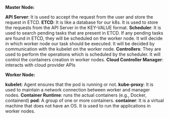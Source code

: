 **Master Node:**

**API Server**: It is used to accept the request from the user and store the request in ETCD.
**ETCD**: It is like a database for our k8s. It is used to store the requests from the API Server in
the KEY-VALUE format.
**Scheduler**: It is used to search pending tasks that are present in ETCD. If any pending
tasks are found in ETCD, they will be scheduled on the worker node. It will decide in which worker node
our task should be executed. It will be decided by communication with the kubelet on the worker
node.
**Controllers**: They are used to perform the operations which is scheduled by the scheduler. It
will control the containers creation in worker nodes.
**Cloud Controller Manager**: interacts with cloud provider APIs

**Worker Node:**

**kubelet**: Agent ensures that the pod is running or not.
**kube-proxy**: It is used to maintain a network connection between worker and manager
nodes.
**Container Runtime**: runs the actual containers (e.g., Docker, containerd)
**pod**: A group of one or more containers.
**container**: It is a virtual machine that does not have an OS. It is used to run the
applications in worker nodes.



